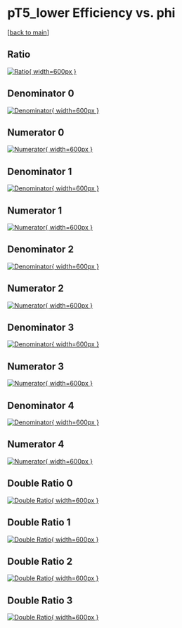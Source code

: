 # pT5_lower Efficiency vs. phi

[[back to main](./)]



## Ratio

[![Ratio](../mtv/var/pT5_lower_loweta_13_0_eff_phi.png){ width=600px }](../mtv/var/pT5_lower_loweta_13_0_eff_phi.pdf)

## Denominator 0

[![Denominator](../mtv/den/pT5_lower_loweta_13_0_eff_phi_den0.png){ width=600px }](../mtv/den/pT5_lower_loweta_13_0_eff_phi_den0.pdf)

## Numerator 0

[![Numerator](../mtv/num/pT5_lower_loweta_13_0_eff_phi_num0.png){ width=600px }](../mtv/num/pT5_lower_loweta_13_0_eff_phi_num0.pdf)

## Denominator 1

[![Denominator](../mtv/den/pT5_lower_loweta_13_0_eff_phi_den1.png){ width=600px }](../mtv/den/pT5_lower_loweta_13_0_eff_phi_den1.pdf)

## Numerator 1

[![Numerator](../mtv/num/pT5_lower_loweta_13_0_eff_phi_num1.png){ width=600px }](../mtv/num/pT5_lower_loweta_13_0_eff_phi_num1.pdf)

## Denominator 2

[![Denominator](../mtv/den/pT5_lower_loweta_13_0_eff_phi_den2.png){ width=600px }](../mtv/den/pT5_lower_loweta_13_0_eff_phi_den2.pdf)

## Numerator 2

[![Numerator](../mtv/num/pT5_lower_loweta_13_0_eff_phi_num2.png){ width=600px }](../mtv/num/pT5_lower_loweta_13_0_eff_phi_num2.pdf)

## Denominator 3

[![Denominator](../mtv/den/pT5_lower_loweta_13_0_eff_phi_den3.png){ width=600px }](../mtv/den/pT5_lower_loweta_13_0_eff_phi_den3.pdf)

## Numerator 3

[![Numerator](../mtv/num/pT5_lower_loweta_13_0_eff_phi_num3.png){ width=600px }](../mtv/num/pT5_lower_loweta_13_0_eff_phi_num3.pdf)

## Denominator 4

[![Denominator](../mtv/den/pT5_lower_loweta_13_0_eff_phi_den4.png){ width=600px }](../mtv/den/pT5_lower_loweta_13_0_eff_phi_den4.pdf)

## Numerator 4

[![Numerator](../mtv/num/pT5_lower_loweta_13_0_eff_phi_num4.png){ width=600px }](../mtv/num/pT5_lower_loweta_13_0_eff_phi_num4.pdf)

## Double Ratio 0

[![Double Ratio](../mtv/ratio/pT5_lower_loweta_13_0_eff_phi_ratio0.png){ width=600px }](../mtv/ratio/pT5_lower_loweta_13_0_eff_phi_ratio0.pdf)

## Double Ratio 1

[![Double Ratio](../mtv/ratio/pT5_lower_loweta_13_0_eff_phi_ratio1.png){ width=600px }](../mtv/ratio/pT5_lower_loweta_13_0_eff_phi_ratio1.pdf)

## Double Ratio 2

[![Double Ratio](../mtv/ratio/pT5_lower_loweta_13_0_eff_phi_ratio2.png){ width=600px }](../mtv/ratio/pT5_lower_loweta_13_0_eff_phi_ratio2.pdf)

## Double Ratio 3

[![Double Ratio](../mtv/ratio/pT5_lower_loweta_13_0_eff_phi_ratio3.png){ width=600px }](../mtv/ratio/pT5_lower_loweta_13_0_eff_phi_ratio3.pdf)

